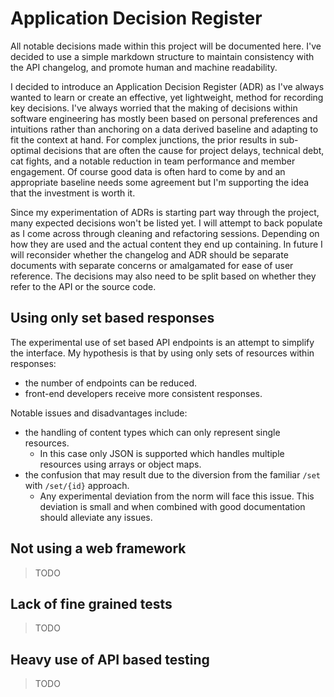# Application Decision Register

All notable decisions made within this project will be documented here. I've decided to use a simple markdown structure to maintain consistency with the API changelog, and promote human and machine readability.

I decided to introduce an Application Decision Register (ADR) as I've always wanted to learn or create an effective, yet lightweight, method for recording key decisions. I've always worried that the making of decisions within software engineering has mostly been based on personal preferences and intuitions rather than anchoring on a data derived baseline and adapting to fit the context at hand. For complex junctions, the prior results in sub-optimal decisions that are often the cause for project delays, technical debt, cat fights, and a notable reduction in team performance and member engagement. Of course good data is often hard to come by and an appropriate baseline needs some agreement but I'm supporting the idea that the investment is worth it.

Since my experimentation of ADRs is starting part way through the project, many expected decisions won't be listed yet. I will attempt to back populate as I come across through cleaning and refactoring sessions. Depending on how they are used and the actual content they end up containing. In future I will reconsider whether the changelog and ADR should be separate documents with separate concerns or amalgamated for ease of user reference. The decisions may also need to be split based on whether they refer to the API or the source code.

## Using only set based responses

The experimental use of set based API endpoints is an attempt to simplify the interface. My hypothesis is that by using only sets of resources within responses:

- the number of endpoints can be reduced.
- front-end developers receive more consistent responses.

Notable issues and disadvantages include:

- the handling of content types which can only represent single resources.
  - In this case only JSON is supported which handles multiple resources using arrays or object maps.
- the confusion that may result due to the diversion from the familiar `/set` with `/set/{id}` approach.
  - Any experimental deviation from the norm will face this issue. This deviation is small and when combined with good documentation should alleviate any issues.

## Not using a web framework

> TODO

## Lack of fine grained tests

> TODO

## Heavy use of API based testing

> TODO